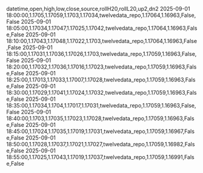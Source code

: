 datetime,open,high,low,close,source,rollH20,rollL20,up2,dn2
2025-09-01 18:00:00,1.1705,1.17059,1.1703,1.17034,twelvedata_repo,1.17064,1.16963,False,False
2025-09-01 18:05:00,1.17034,1.17047,1.17025,1.17042,twelvedata_repo,1.17064,1.16963,False,False
2025-09-01 18:10:00,1.17043,1.17048,1.17022,1.1703,twelvedata_repo,1.17064,1.16963,False,False
2025-09-01 18:15:00,1.17031,1.17036,1.17026,1.1703,twelvedata_repo,1.17059,1.16963,False,False
2025-09-01 18:20:00,1.17032,1.17036,1.17016,1.17023,twelvedata_repo,1.17059,1.16963,False,False
2025-09-01 18:25:00,1.17013,1.17033,1.17007,1.17028,twelvedata_repo,1.17059,1.16963,False,False
2025-09-01 18:30:00,1.17029,1.17041,1.17024,1.17032,twelvedata_repo,1.17059,1.16963,False,False
2025-09-01 18:35:00,1.17034,1.1704,1.17017,1.17031,twelvedata_repo,1.17059,1.16963,False,False
2025-09-01 18:40:00,1.1703,1.17035,1.17023,1.17028,twelvedata_repo,1.17059,1.16963,False,False
2025-09-01 18:45:00,1.17024,1.17035,1.17019,1.17031,twelvedata_repo,1.17059,1.16967,False,False
2025-09-01 18:50:00,1.17028,1.17037,1.17021,1.17027,twelvedata_repo,1.17059,1.16982,False,False
2025-09-01 18:55:00,1.17025,1.17043,1.17019,1.17037,twelvedata_repo,1.17059,1.16991,False,False
